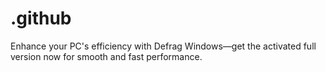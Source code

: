 # .github
Enhance your PC's efficiency with Defrag Windows—get the activated full version now for smooth and fast performance.
